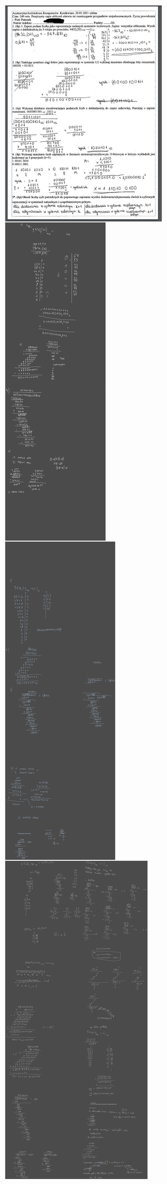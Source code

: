 ![](/Notatki/Semestr%203/Architektura%20komputerów%201/Ćwiczenia/Kolokwium/Pasted%20Image%2020240118091720_719.jpg)
![](/Notatki/Semestr%203/Architektura%20komputerów%201/Ćwiczenia/Kolokwium/Drawing%202024-01-18%2009.17.08.excalidraw.svg)
![](/Notatki/Semestr%203/Architektura%20komputerów%201/Ćwiczenia/Kolokwium/Drawing%202024-01-20%2016.10.07.excalidraw.svg)
![](/Notatki/Semestr%203/Architektura%20komputerów%201/Ćwiczenia/Kolokwium/Drawing%202024-01-21%2016.49.57.excalidraw.svg)![](/Notatki/Semestr%203/Architektura%20komputerów%201/Ćwiczenia/Kolokwium/Drawing%202024-01-28%2010.23.02.excalidraw.svg)